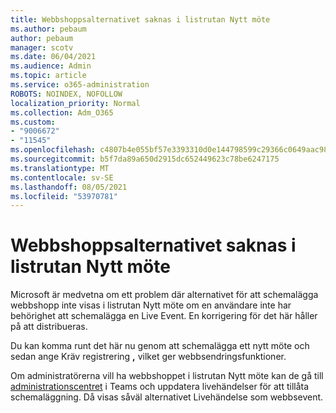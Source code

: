 ```yaml
---
title: Webbshoppsalternativet saknas i listrutan Nytt möte
ms.author: pebaum
author: pebaum
manager: scotv
ms.date: 06/04/2021
ms.audience: Admin
ms.topic: article
ms.service: o365-administration
ROBOTS: NOINDEX, NOFOLLOW
localization_priority: Normal
ms.collection: Adm_O365
ms.custom:
- "9006672"
- "11545"
ms.openlocfilehash: c4807b4e055bf57e3393310d0e144798599c29366c0649aac989b1f802f51c76
ms.sourcegitcommit: b5f7da89a650d2915dc652449623c78be6247175
ms.translationtype: MT
ms.contentlocale: sv-SE
ms.lasthandoff: 08/05/2021
ms.locfileid: "53970781"
---
```

# <a name="webinar-option-missing-in-new-meeting-drop-down"></a>Webbshoppsalternativet saknas i listrutan Nytt möte

Microsoft är medvetna om ett problem där alternativet för att schemalägga  webbshopp inte visas i listrutan Nytt möte om en användare inte har behörighet att schemalägga en Live Event. En korrigering för det här håller på att distribueras.

Du kan komma runt det här nu genom att schemalägga ett nytt möte och sedan ange Kräv registrering **,** vilket ger webbsendringsfunktioner.

Om administratörerna vill ha webbshoppet i listrutan Nytt möte kan de gå till [administrationscentret](https://admin.teams.microsoft.com/policies/broadcasts) i Teams och uppdatera livehändelser för att tillåta schemaläggning.  Då visas såväl alternativet Livehändelse som webbsevent.